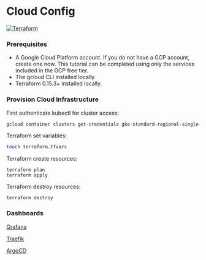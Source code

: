 # Cloud Config

[![Terraform](https://img.shields.io/badge/terraform-633690.svg?style=for-the-badge&logo=terraform&logoColor=white)](https://developer.hashicorp.com/)

### Prerequisites

- A Google Cloud Platform account. If you do not have a GCP account, create one now. This tutorial can be completed using only the services included in the GCP free tier.
- The gcloud CLI installed locally.
- Terraform 0.15.3+ installed locally.

### Provision Cloud Infrastructure

First authenticate kubectl for cluster access:

```bash
gcloud container clusters get-credentials gke-standard-regional-single-zone --region=us-west1
```

Terraform set variables:

```bash
touch terraform.tfvars
```

Terraform create resources:

```
terraform plan
terraform apply
```

Terraform destroy resources:

```
terraform destroy
```

### Dashboards

[Grafana](https://github.com/dotdc/grafana-dashboards-kubernetes)

[Traefik](https://grafana.com/grafana/dashboards/17346-traefik-official-standalone-dashboard/)

[ArgoCD](https://grafana.com/grafana/dashboards/14584-argocd/)
